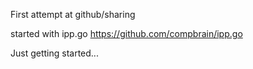First attempt at github/sharing

started with ipp.go 
https://github.com/compbrain/ipp.go

Just getting started...